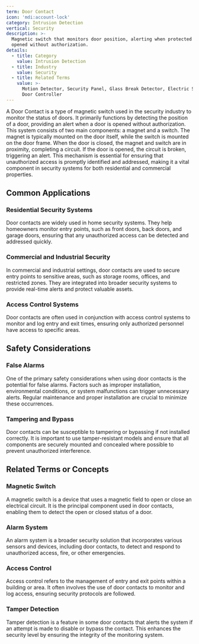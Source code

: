 ```yaml
---
term: Door Contact
icon: 'mdi:account-lock'
category: Intrusion Detection
vertical: Security
description: >-
  Magnetic switch that monitors door position, alerting when protected doors are
  opened without authorization.
details:
  - title: Category
    value: Intrusion Detection
  - title: Industry
    value: Security
  - title: Related Terms
    value: >-
      Motion Detector, Security Panel, Glass Break Detector, Electric Strike,
      Door Controller
---
```

A Door Contact is a type of magnetic switch used in the security industry to monitor the status of doors. It primarily functions by detecting the position of a door, providing an alert when a door is opened without authorization. This system consists of two main components: a magnet and a switch. The magnet is typically mounted on the door itself, while the switch is mounted on the door frame. When the door is closed, the magnet and switch are in proximity, completing a circuit. If the door is opened, the circuit is broken, triggering an alert. This mechanism is essential for ensuring that unauthorized access is promptly identified and addressed, making it a vital component in security systems for both residential and commercial properties.

## Common Applications

### Residential Security Systems
Door contacts are widely used in home security systems. They help homeowners monitor entry points, such as front doors, back doors, and garage doors, ensuring that any unauthorized access can be detected and addressed quickly.

### Commercial and Industrial Security
In commercial and industrial settings, door contacts are used to secure entry points to sensitive areas, such as storage rooms, offices, and restricted zones. They are integrated into broader security systems to provide real-time alerts and protect valuable assets.

### Access Control Systems
Door contacts are often used in conjunction with access control systems to monitor and log entry and exit times, ensuring only authorized personnel have access to specific areas.

## Safety Considerations

### False Alarms
One of the primary safety considerations when using door contacts is the potential for false alarms. Factors such as improper installation, environmental conditions, or system malfunctions can trigger unnecessary alerts. Regular maintenance and proper installation are crucial to minimize these occurrences.

### Tampering and Bypass
Door contacts can be susceptible to tampering or bypassing if not installed correctly. It is important to use tamper-resistant models and ensure that all components are securely mounted and concealed where possible to prevent unauthorized interference.

## Related Terms or Concepts

### Magnetic Switch
A magnetic switch is a device that uses a magnetic field to open or close an electrical circuit. It is the principal component used in door contacts, enabling them to detect the open or closed status of a door.

### Alarm System
An alarm system is a broader security solution that incorporates various sensors and devices, including door contacts, to detect and respond to unauthorized access, fire, or other emergencies.

### Access Control
Access control refers to the management of entry and exit points within a building or area. It often involves the use of door contacts to monitor and log access, ensuring security protocols are followed.

### Tamper Detection
Tamper detection is a feature in some door contacts that alerts the system if an attempt is made to disable or bypass the contact. This enhances the security level by ensuring the integrity of the monitoring system.
